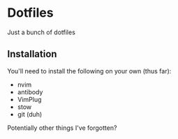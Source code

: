# Dotfiles

Just a bunch of dotfiles

## Installation

You'll need to install the following on your own
(thus far):

- nvim
- antibody
- VimPlug
- stow
- git (duh)

Potentially other things I've forgotten?
